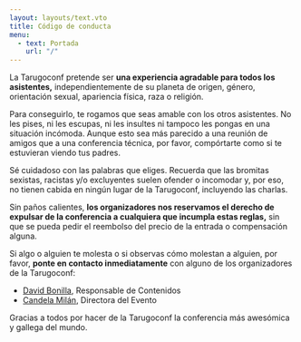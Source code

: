```yaml
---
layout: layouts/text.vto
title: Código de conducta
menu:
  - text: Portada
    url: "/"
---
```


La Tarugoconf pretende ser **una experiencia agradable para todos los
asistentes,** independientemente de su planeta de origen, género, orientación
sexual, apariencia física, raza o religión.

Para conseguirlo, te rogamos que seas amable con los otros asistentes. No les
pises, ni les escupas, ni les insultes ni tampoco les pongas en una situación
incómoda. Aunque esto sea más parecido a una reunión de amigos que a una
conferencia técnica, por favor, compórtarte como si te estuvieran viendo tus
padres.

Sé cuidadoso con las palabras que eliges. Recuerda que las bromitas sexistas,
racistas y/o excluyentes suelen ofender o incomodar y, por eso, no tienen cabida
en ningún lugar de la Tarugoconf, incluyendo las charlas.

Sin paños calientes, **los organizadores nos reservamos el derecho de expulsar
de la conferencia a cualquiera que incumpla estas reglas,** sin que se pueda
pedir el reembolso del precio de la entrada o compensación alguna.

Si algo o alguien te molesta o si observas cómo molestan a alguien, por favor,
**ponte en contacto inmediatamente** con alguno de los organizadores de la
Tarugoconf:

- [David Bonilla](mailto:david@bonillaware.com), Responsable de Contenidos
- [Candela Milán](mailto:candela@bonillaware.com), Directora del Evento

Gracias a todos por hacer de la Tarugoconf la conferencia más awesómica y
gallega del mundo.
